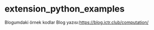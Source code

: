 # extension_python_examples
Blogumdaki örnek kodlar 
Blog yazısı:https://blog.ictr.club/computation/
